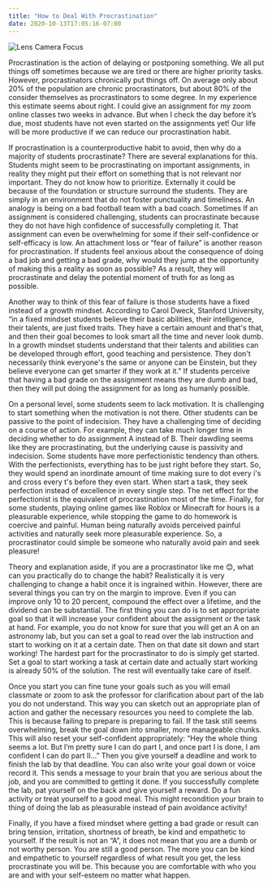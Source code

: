 ```yaml
---
title: "How to Deal With Procrastination"
date: 2020-10-13T17:05:16-07:00
---
```


![Lens Camera Focus](/img/panda-1892023_1280.png)


Procrastination is the action of delaying or postponing something. We all put things off sometimes because we are tired or there are higher priority tasks. However, procrastinators chronically put things off.  On average only about 20% of the population are chronic procrastinators, but about 80% of the consider themselves as procrastinators to some degree. In my experience this estimate seems about right. I could give an assignment for my zoom online classes two weeks in advance. But when I check the day before it’s due, most students have not even started on the assignments yet!  Our life will be more productive if we can reduce our procrastination habit.

If procrastination is a counterproductive habit to avoid, then why do a majority of students procrastinate?  There are several explanations for this. Students might seem to be procrastinating on important assignments, in reality they might put their effort on something that is not relevant nor important. They do not know how to prioritize. Externally it could be because of the foundation or structure surround the students. They are simply in an environment that do not foster punctuality and timeliness. An analogy is being on a bad football team with a bad coach. Sometimes If an assignment is considered challenging, students can procrastinate because they do not have high confidence of successfully completing it. That assignment can even be overwhelming for some if their self-confidence or self-efficacy is low. An attachment loss or “fear of failure” is another reason for procrastination. If students feel anxious about the consequence of doing a bad job and getting a bad grade, why would they jump at the opportunity of making this a reality as soon as possible? As a result, they will procrastinate and delay the potential moment of truth for as long as possible. 

Another way to think of this fear of failure is those students have a fixed instead of a growth mindset. According to Carol Dweck, Stanford University, “in a fixed mindset students believe their basic abilities, their intelligence, their talents, are just fixed traits. They have a certain amount and that's that, and then their goal becomes to look smart all the time and never look dumb. In a growth mindset students understand that their talents and abilities can be developed through effort, good teaching and persistence. They don't necessarily think everyone's the same or anyone can be Einstein, but they believe everyone can get smarter if they work at it.” If students perceive that having a bad grade on the assignment means they are dumb and bad, then they will put doing the assignment for as long as humanly possible.

On a personal level, some students seem to lack motivation. It is challenging to start something when the motivation is not there. Other students can be passive to the point of indecision. They have a challenging time of deciding on a course of action. For example, they can take much longer time in deciding whether to do assignment A instead of B. Their dawdling seems like they are procrastinating, but the underlying cause is passivity and indecision. Some students have more perfectionistic tendency than others. With the perfectionists, everything has to be just right before they start. So, they would spend an inordinate amount of time making sure to dot every i's and cross every t's before they even start. When start a task, they seek perfection instead of excellence in every single step. The net effect for the perfectionist is the equivalent of procrastination most of the time. Finally, for some students, playing online games like Roblox or Minecraft for hours is a pleasurable experience, while stopping the game to do homework is coercive and painful. Human being naturally avoids perceived painful activities and naturally seek more pleasurable experience.  So, a procrastinator could simple be someone who naturally avoid pain and seek pleasure!

Theory and explanation aside, if you are a procrastinator like me 😊, what can you practically do to change the habit? Realistically it is very challenging to change a habit once it is ingrained within. However, there are several things you can try on the margin to improve. Even if you can improve only 10 to 20 percent, compound the effect over a lifetime, and the dividend can be substantial. The first thing you can do is to set appropriate goal so that it will increase your confident about the assignment or the task at hand. For example, you do not know for sure that you will get an A on an astronomy lab, but you can set a goal to read over the lab instruction and start to working on it at a certain date. Then on that date sit down and start working! The hardest part for the procrastinator to do is simply get started. Set a goal to start working a task at certain date and actually start working is already 50% of the solution. The rest will eventually take care of itself.

Once you start you can fine tune your goals such as you will email classmate or zoom to ask the professor for clarification about part of the lab you do not understand. This way you can sketch out an appropriate plan of action and gather the necessary resources you need to complete the lab. This is because failing to prepare is preparing to fail. If the task still seems overwhelming, break the goal down into smaller, more manageable chunks. This will also reset your self-confident appropriately: “Hey the whole thing seems a lot. But I’m pretty sure I can do part I, and once part I is done, I am confident I can do part II…” Then you give yourself a deadline and work to finish the lab by that deadline. You can also write your goal down or voice record it. This sends a message to your brain that you are serious about the job, and you are committed to getting it done.  If you successfully complete the lab, pat yourself on the back and give yourself a reward. Do a fun activity or treat yourself to a good meal. This might recondition your brain to thing of doing the lab as pleasurable instead of pain avoidance activity!

Finally, if you have a fixed mindset where getting a bad grade or result can bring tension, irritation, shortness of breath, be kind and empathetic to yourself. If the result is not an “A”, it does not mean that you are a dumb or not worthy person. You are still a good person. The more you can be kind and empathetic to yourself regardless of what result you get, the less procrastinate you will be. This because you are comfortable with who you are and with your self-esteem no matter what happen.

